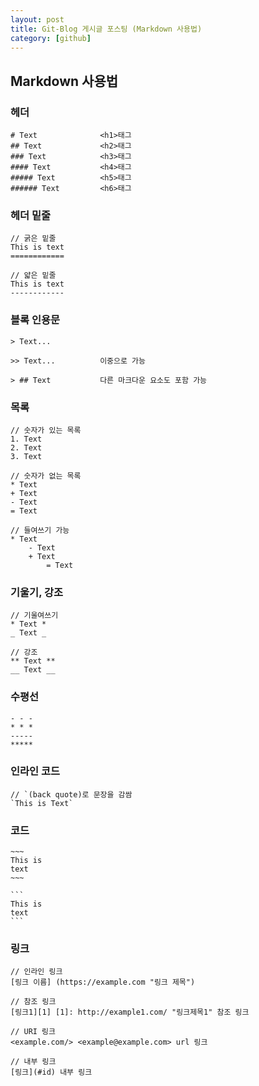 ```yaml
---
layout: post
title: Git-Blog 게시글 포스팅 (Markdown 사용법)
category: [github]
---
```


Markdown 사용법
---

### 헤더
```
# Text              <h1>태그
## Text             <h2>태그
### Text            <h3>태그
#### Text           <h4>태그
##### Text          <h5>태그
###### Text         <h6>태그
```
<p class="blank"></p>

### 헤더 밑줄
```
// 굵은 밑줄
This is text
============

// 얇은 밑줄
This is text
------------
```
<p class="blank"></p>

### 블록 인용문
```
> Text...

>> Text...          이중으로 가능

> ## Text           다른 마크다운 요소도 포함 가능
```
<p class="blank"></p>

### 목록
```
// 숫자가 있는 목록
1. Text
2. Text
3. Text

// 숫자가 없는 목록
* Text
+ Text
- Text
= Text

// 들여쓰기 가능
* Text
    - Text
    + Text
        = Text
```
<p class="blank"></p>

### 기울기, 강조

```
// 기울여쓰기
* Text *
_ Text _

// 강조
** Text **
__ Text __
```
<p class="blank"></p>

### 수평선
```
- - -
* * *
-----
*****
```
<p class="blank"></p>

### 인라인 코드
```
// `(back quote)로 문장을 감쌈
`This is Text`
```
<p class="blank"></p>

### 코드
```
~~~
This is
text
~~~
```

~~~
```
This is
text
```
~~~
<p class="blank"></p>

### 링크
```
// 인라인 링크
[링크 이름] (https://example.com "링크 제목")

// 참조 링크
[링크1][1] [1]: http://example1.com/ "링크제목1" 참조 링크

// URI 링크
<example.com/> <example@example.com> url 링크

// 내부 링크
[링크](#id) 내부 링크

```